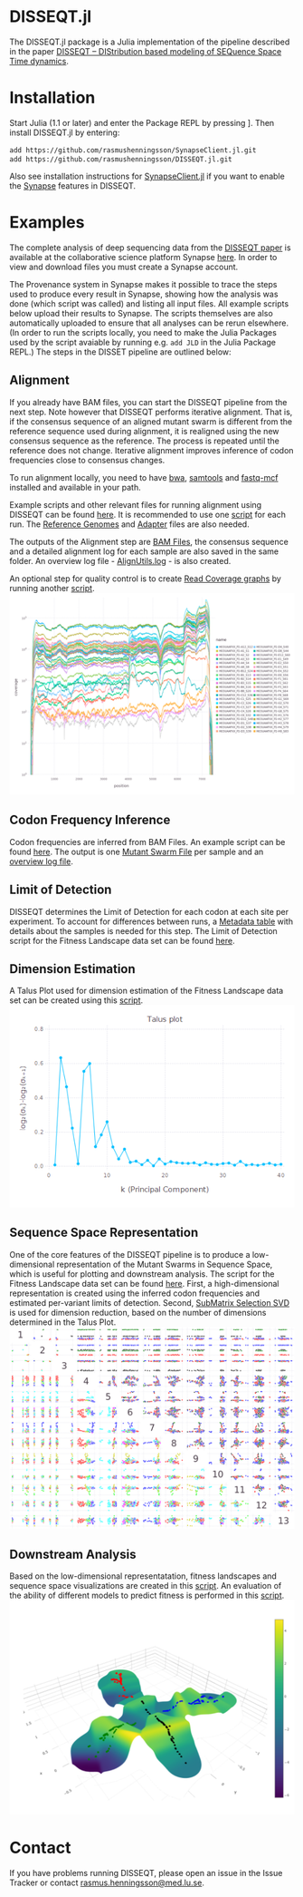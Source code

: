 # DISSEQT.jl
The DISSEQT.jl package is a Julia implementation of the pipeline described in the paper [DISSEQT – DIStribution based modeling of SEQuence Space Time dynamics](https://www.biorxiv.org/content/10.1101/327338v1).



# Installation
Start Julia (1.1 or later) and enter the Package REPL by pressing ]. Then install DISSEQT.jl by entering:
```
add https://github.com/rasmushenningsson/SynapseClient.jl.git
add https://github.com/rasmushenningsson/DISSEQT.jl.git
```
Also see installation instructions for [SynapseClient.jl](https://github.com/rasmushenningsson/SynapseClient.jl) if you want to enable the [Synapse](https://www.synapse.org) features in DISSEQT.


# Examples
The complete analysis of deep sequencing data from the [DISSEQT paper](https://www.biorxiv.org/content/10.1101/327338v1) is available at the collaborative science platform Synapse [here](https://www.synapse.org/#!Synapse:syn11639899). In order to view and download files you must create a Synapse account.

The Provenance system in Synapse makes it possible to trace the steps used to produce every result in Synapse, showing how the analysis was done (which script was called) and listing all input files.
All example scripts below upload their results to Synapse. The scripts themselves are also automatically uploaded to ensure that all analyses can be rerun elsewhere. (In order to run the scripts locally, you need to make the Julia Packages used by the script avaiable by running e.g. `add JLD` in the Julia Package REPL.)
The steps in the DISSET pipeline are outlined below:

## Alignment
If you already have BAM files, you can start the DISSEQT pipeline from the next step. Note however that DISSEQT performs iterative alignment. That is, if the consensus sequence of an aligned mutant swarm is different from the reference sequence used during alignment, it is realigned using the new consensus sequence as the reference. The process is repeated until the reference does not change. Iterative alignment improves inference of codon frequencies close to consensus changes.

To run alignment locally, you need to have [bwa](https://github.com/lh3/bwa), [samtools](http://www.htslib.org) and [fastq-mcf](https://expressionanalysis.github.io/ea-utils/) installed and available in your path.

Example scripts and other relevant files for running alignment using DISSEQT can be found [here](https://www.synapse.org/#!Synapse:syn18694207). It is recommended to use one [script](https://www.synapse.org/#!Synapse:syn18695094) for each run. The [Reference Genomes](https://www.synapse.org/#!Synapse:syn18694208) and [Adapter](https://www.synapse.org/#!Synapse:syn18694218) files are also needed.

The outputs of the Alignment step are [BAM Files](https://www.synapse.org/#!Synapse:syn18694439), the consensus sequence and a detailed alignment log for each sample are also saved in the same folder.
An overview log file - [AlignUtils.log](https://www.synapse.org/#!Synapse:syn18695095) - is also created. 

An optional step for quality control is to create [Read Coverage graphs](https://www.synapse.org/#!Synapse:syn18728439) by running another [script](https://www.synapse.org/#!Synapse:syn18728454).
![Read Coverage](doc/images/readcoverage_H03UAAFXX_Stop.png)

## Codon Frequency Inference
Codon frequencies are inferred from BAM Files. An example script can be found [here](https://www.synapse.org/#!Synapse:syn18697620).
The output is one [Mutant Swarm File](https://www.synapse.org/#!Synapse:syn18697618) per sample and an [overview log file](https://www.synapse.org/#!Synapse:syn18697621).

## Limit of Detection
DISSEQT determines the Limit of Detection for each codon at each site per experiment. To account for differences between runs, a [Metadata table](https://www.synapse.org/#!Synapse:syn11639906) with details about the samples is needed for this step. The Limit of Detection script for the Fitness Landscape data set can be found [here](https://www.synapse.org/#!Synapse:syn18700843).

## Dimension Estimation
A Talus Plot used for dimension estimation of the Fitness Landscape data set can be created using this [script](https://www.synapse.org/#!Synapse:syn18701723).
![Talus Plot](doc/images/talus.png)

## Sequence Space Representation
One of the core features of the DISSEQT pipeline is to produce a low-dimensional representation of the Mutant Swarms in Sequence Space, which is useful for plotting and downstream analysis.
The script for the Fitness Landscape data set can be found [here](https://www.synapse.org/#!Synapse:syn18716280).
First, a high-dimensional representation is created using the inferred codon frequencies and estimated per-variant limits of detection. Second, [SubMatrix Selection SVD](https://github.com/rasmushenningsson/SubMatrixSelectionSVD.jl) is used for dimension reduction, based on the number of dimensions determined in the Talus Plot.
![SubMatrixSelectionSVD plot](doc/images/pairwise.png)

## Downstream Analysis
Based on the low-dimensional representatation, fitness landscapes and sequence space visualizations are created in this [script](https://www.synapse.org/#!Synapse:syn18774440). An evaluation of the ability of different models to predict fitness is performed in this [script](https://www.synapse.org/#!Synapse:syn18774322).
![Fitness Landscape](doc/images/isomap_landscape.png)

# Contact
If you have problems running DISSEQT, please open an issue in the Issue Tracker or contact rasmus.henningsson@med.lu.se.
